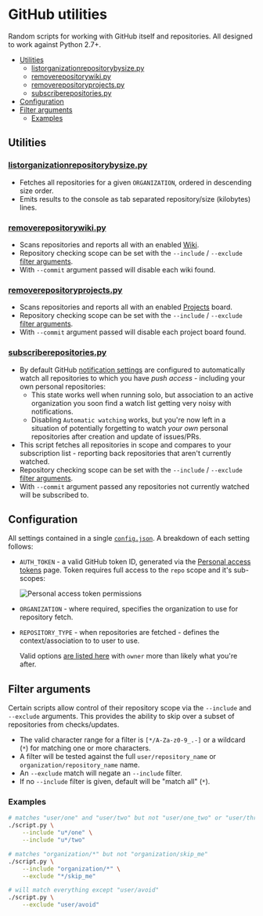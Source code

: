 # GitHub utilities
Random scripts for working with GitHub itself and repositories. All designed to work against Python 2.7+.

- [Utilities](#utilities)
	- [listorganizationrepositorybysize.py](#listorganizationrepositorybysizepy)
	- [removerepositorywiki.py](#removerepositorywikipy)
	- [removerepositoryprojects.py](#removerepositoryprojectspy)
	- [subscriberepositories.py](#subscriberepositoriespy)
- [Configuration](#configuration)
- [Filter arguments](#filter-arguments)
	- [Examples](#examples)

## Utilities

### [listorganizationrepositorybysize.py](listorganizationrepositorybysize.py)
- Fetches all repositories for a given `ORGANIZATION`, ordered in descending size order.
- Emits results to the console as tab separated repository/size (kilobytes) lines.

### [removerepositorywiki.py](removerepositorywiki.py)
- Scans repositories and reports all with an enabled [Wiki](https://help.github.com/articles/about-github-wikis/).
- Repository checking scope can be set with the `--include` / `--exclude` [filter arguments](#filter-arguments).
- With `--commit` argument passed will disable each wiki found.

### [removerepositoryprojects.py](removerepositoryprojects.py)
- Scans repositories and reports all with an enabled [Projects](https://help.github.com/articles/about-project-boards/) board.
- Repository checking scope can be set with the `--include` / `--exclude` [filter arguments](#filter-arguments).
- With `--commit` argument passed will disable each project board found.

### [subscriberepositories.py](subscriberepositories.py)
- By default GitHub [notification settings](https://github.com/settings/notifications) are configured to automatically watch all repositories to which you have _push access_ - including your own personal repositories:
	- This state works well when running solo, but association to an active organization you soon find a watch list getting very noisy with notifications.
	- Disabling `Automatic watching` works, but you're now left in a situation of potentially forgetting to watch *your own* personal repositories after creation and update of issues/PRs.
- This script fetches all repositories in scope and compares to your subscription list - reporting back repositories that aren't currently watched.
- Repository checking scope can be set with the `--include` / `--exclude` [filter arguments](#filter-arguments).
- With `--commit` argument passed any repositories not currently watched will be subscribed to.

## Configuration
All settings contained in a single [`config.json`](config.json). A breakdown of each setting follows:
- `AUTH_TOKEN` - a valid GitHub token ID, generated via the [Personal access tokens](https://github.com/settings/tokens) page. Token requires full access to the `repo` scope and it's sub-scopes:

	![Personal access token permissions](http://i.imgur.com/m12VszH.png)
- `ORGANIZATION` - where required, specifies the organization to use for repository fetch.
- `REPOSITORY_TYPE` - when repositories are fetched - defines the context/association to to user to use.

	Valid options [are listed here](https://developer.github.com/v3/repos/#list-your-repositories) with `owner` more than likely what you're after.

## Filter arguments
Certain scripts allow control of their repository scope via the `--include` and `--exclude` arguments. This provides the ability to skip over a subset of repositories from checks/updates.

- The valid character range for a filter is `[*/A-Za-z0-9_.-]` or a wildcard (`*`) for matching one or more characters.
- A filter will be tested against the full `user/repository_name` or `organization/repository_name` name.
- An `--exclude` match will negate an `--include` filter.
- If no `--include` filter is given, default will be "match all" (`*`).

### Examples

```sh
# matches "user/one" and "user/two" but not "user/one_two" or "user/three"
./script.py \
	--include "u*/one" \
	--include "u*/two"

# matches "organization/*" but not "organization/skip_me"
./script.py \
	--include "organization/*" \
	--exclude "*/skip_me"

# will match everything except "user/avoid"
./script.py \
	--exclude "user/avoid"
```
